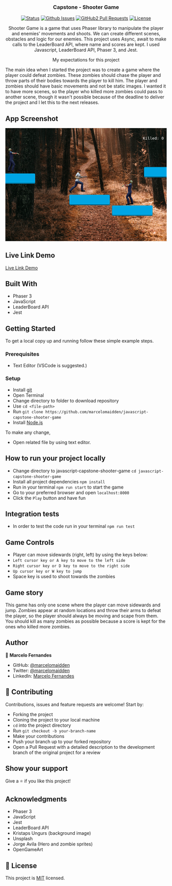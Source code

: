 <h3 align="center">Capstone - Shooter Game</h3>

<div align="center">

[![Status](https://img.shields.io/badge/status-active-success.svg)](https://github.com/marcelomaidden/javascript-capstone-shooter-game)
[![Github Issues](https://img.shields.io/badge/GitHub-Issues-orange)](https://github.com/marcelomaidden/javascript-capstone-shooter-game/issues)
[![GitHub2 Pull Requests](https://img.shields.io/badge/GitHub-Pull%20Requests-blue)](https://github.com/marcelomaidden/javascript-capstone-shooter-game/pulls)
[![License](https://img.shields.io/badge/license-MIT-blue.svg)](/LICENSE)
</div>
<p align="center">Shooter Game is a game that uses Phaser library to manipulate the player and enemies' movements and shoots. We can create different scenes, obstacles and logic for our enemies. This project uses Async, await to make calls to the LeaderBoard API, where name and scores are kept. I used Javascript, LeaderBoard API, Phaser 3, and Jest.</p>

<p align="center">My expectations for this project</p>

  The main idea when I started the project was to create a game where the player could defeat zombies. These zombies should chase the player and throw parts of their bodies towards the player to kill him. The player and zombies should have basic movements and not be static images.
  I wanted it to have more scenes, so the player who killed more zombies could pass to another scene, though it wasn't possible because of the deadline to deliver the project and I let this to the next releases.

## App Screenshot
![screenshot](./screenshot.png)

## Live Link Demo

[Live Link Demo](https://marcelomaidden.github.io/javascript-capstone-shooter-game/)

## Built With

- Phaser 3 
- JavaScript
- LeaderBoard API
- Jest


## Getting Started

To get a local copy up and running follow these simple example steps.

### Prerequisites

- Text Editor (VSCode is suggested.)


### Setup

- Install [git](https://git-scm.com/downloads)
- Open Terminal
- Change directory to folder to download repository
- Use `cd <file-path>`
- Run `git clone https://github.com/marcelomaidden/javascript-capstone-shooter-game`
- Install [Node.js](https://nodejs.org/en/download/)

To make any change,

- Open related file by using text editor.

## How to run your project locally

  - Change directory to javascript-capstone-shooter-game `cd javascript-capstone-shooter-game`
  - Install all project dependencies `npm install`
  - Run in your terminal `npm run start` to start the game
  - Go to your preferred browser and open `localhost:8000`
  - Click the `Play` button and have fun

## Integration tests

  - In order to test the code run in your terminal `npm run test`

## Game Controls

  - Player can move sidewards (right, left) by using the keys below:
  - `Left cursor key or A key to move to the left side`
  - `Right cursor key or D key to move to the right side`
  - `Up cursor key or W key to jump`
  - Space key is used to shoot towards the zombies

## Game story

  This game has only one scene where the player can move sidewards and jump.
  Zombies appear at random locations and throw their arms to defeat the player, so the player should always be moving and scape from them. You should kill as many zombies as possible because a score is kept for the ones who killed more zombies.  

## Author

👤  **Marcelo Fernandes**

- GitHub: [@marcelomaidden](https://github.com/marcelomaidden)
- Twitter: [@marcelomaidden](https://twitter.com/marcelomaidden)
- LinkedIn: [Marcelo Fernandes](https://linkedin.com/in/marcelofernandesdearaujo) 
## 🤝 Contributing

Contributions, issues and feature requests are welcome! Start by:

- Forking the project
- Cloning the project to your local machine
- `cd` into the project directory
- Run `git checkout -b your-branch-name`
- Make your contributions
- Push your branch up to your forked repository
- Open a Pull Request with a detailed description to the development branch of the original project for a review


## Show your support

Give a ⭐️ if you like this project!

## Acknowledgments

- Phaser 3 
- JavaScript
- Jest
- LeaderBoard API
- Kristaps Ungurs (background image)
- Unsplash
- Jorge Avila (Hero and zombie sprites)
- OpenGameArt

## 📝 License

This project is [MIT](LICENSE) licensed.
